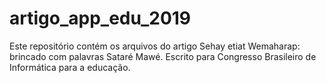 # artigo_app_edu_2019
Este repositório contém os arquivos do artigo Sehay etiat Wemaharap: brincado com palavras Sataré Mawé. Escrito para Congresso Brasileiro de Informática para a educação.
